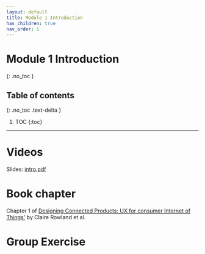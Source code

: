 ```yaml
---
layout: default
title: Module 1 Introduction
has_children: true
nav_order: 1
---
```


# Module 1 Introduction
{: .no_toc }

## Table of contents
{: .no_toc .text-delta }

1. TOC
{:toc}

---

# Videos

Slides: <a href="{{site.baseurl}}/assets/slides/intro.pdf" target="_blank" rel="noopener">intro.pdf</a>

# Book chapter

Chapter 1 of&nbsp;<a target="_blank" href="https://tudelft.on.worldcat.org/search?queryString=designing+connected+products#/oclc/909772560" rel="noopener">Designing Connected Products: UX for consumer Internet of Things'</a>&nbsp;by Claire Rowland et al.

# Group Exercise